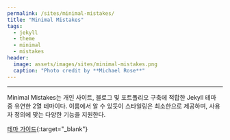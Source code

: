 ```yaml
---
permalink: /sites/minimal-mistakes/
title: "Minimal Mistakes"
tags:
  - jekyll
  - theme
  - minimal
  - mistakes
header:
  image: assets/images/sites/minimal-mistakes.png
  caption: "Photo credit by **Michael Rose**"
---
```

---
Minimal Mistakes는 개인 사이트, 블로그 및 포트폴리오 구축에 적합한 Jekyll 테마 중 유연한 2열 테마이다.
이름에서 알 수 있듯이 스타일링은 최소한으로 제공하며, 사용자 정의에 맞는 다양한 기능을 지원한다.

[테마 가이드](https://mmistakes.github.io/minimal-mistakes/docs/quick-start-guide/){:target="_blank"}
